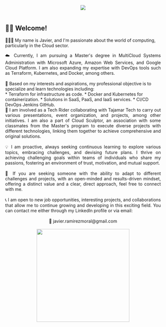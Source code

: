 <div align="center">
    <img  src="https://github.com/JavierRamirezMoral/JavierRamirezMoral/assets/101793125/72b0803f-8eb1-421c-8ea8-5e67020983de">
</div>
<br>

## 👋🏻 Welcome!

👨🏻‍💻 My name is Javier, and I'm passionate about the world of computing, particularly in the Cloud sector.
<br>
<div align="justify">☁️ Currently, I am pursuing a Master's degree in MultiCloud Systems Administration with Microsoft Azure, Amazon Web Services, and Google Cloud Platform. I am also expanding my expertise with DevOps tools such as Terraform, Kubernetes, and Docker, among others.</div>
<br>
🚀 Based on my interests and aspirations, my professional objective is to specialize and learn technologies including:
<br>
* Terraform for infrastructure as code.
* Docker and Kubernetes for containerization.
* Solutions in SaaS, PaaS, and IaaS services.
* CI/CD DevOps Jenkins GitHub.
<br>
<div align="justify">👥 I am involved as a Tech Rider collaborating with Tajamar Tech to carry out various presentations, event organization, and projects, among other initiatives. I am also a part of Cloud Sculptor, an association with some classmates from the Master's program to execute diverse projects with different technologies, linking them together to achieve comprehensive and original solutions.</div>
<br>
<div align="justify">💡 I am proactive, always seeking continuous learning to explore various topics, embracing challenges, and devising future plans. I thrive on achieving challenging goals within teams of individuals who share my passions, fostering an environment of trust, motivation, and mutual support.</div>
<br>
<div align="justify">🔎 If you are seeking someone with the ability to adapt to different challenges and projects, with an open-minded and results-driven mindset, offering a distinct value and a clear, direct approach, feel free to connect with me.</div>
<br>
<div align="justify">📞 I am open to new job opportunities, interesting projects, and collaborations that allow me to continue growing and developing in this exciting field. You can contact me either through my LinkedIn profile or via email:</div>
<br>
<div align="center">📩 javier.ramirezmoral@gmail.com</div>
<br>
<div align="center">
    <img width="300px" height="300px"  src="https://github.com/JavierRamirezMoral/JavierRamirezMoral/assets/101793125/528a32d0-3135-420a-a241-f1a2acfc940d" style="border: 2 solid red;">
</div>





